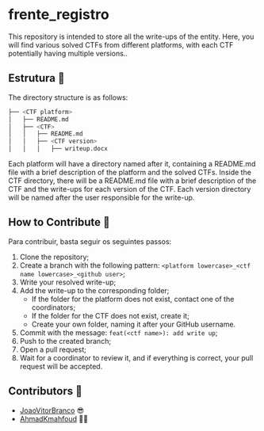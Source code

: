 # frente_registro

This repository is intended to store all the write-ups of the entity. Here, you will find various solved CTFs from different platforms, with each CTF potentially having multiple versions..

## Estrutura 🧱

The directory structure is as follows:

```bash
├── <CTF platform>
│   ├── README.md
│   ├── <CTF>
│   │   ├── README.md
│   │   ├── <CTF version>
│   │   │   ├── writeup.docx
```

Each platform will have a directory named after it, containing a README.md file with a brief description of the platform and the solved CTFs. Inside the CTF directory, there will be a README.md file with a brief description of the CTF and the write-ups for each version of the CTF. Each version directory will be named after the user responsible for the write-up.

## How to Contribute 🤔

Para contribuir, basta seguir os seguintes passos:


1. Clone the repository;
2. Create a branch with the following pattern: `<platform lowercase>_<ctf name lowercase>_<github user>`;
3. Write your resolved write-up;
4. Add the write-up to the corresponding folder;
    - If the folder for the platform does not exist, contact one of the coordinators;
    - If the folder for the CTF does not exist, create it;
    - Create your own folder, naming it after your GitHub username.
5. Commit with the message: `feat(<ctf name>): add write up`;
6. Push to the created branch;
7. Open a pull request;
8. Wait for a coordinator to review it, and if everything is correct, your pull request will be accepted.


## Contributors 🤩

- [JoaoVitorBranco](https://github.com/JoaoVitorBranco) 😎
- [AhmadKmahfoud](https://github.com/AhmadKmahfoud) 👨‍💻

